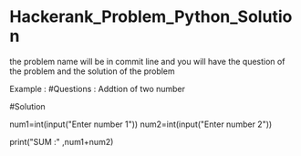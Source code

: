 # Hackerank_Problem_Python_Solution
the problem name will be in commit line and you will have the question of the problem and the solution of the problem 

Example :
#Questions : Addtion  of two number 

#Solution  

num1=int(input("Enter number 1"))
num2=int(input("Enter number 2"))

print("SUM :" ,num1+num2)
